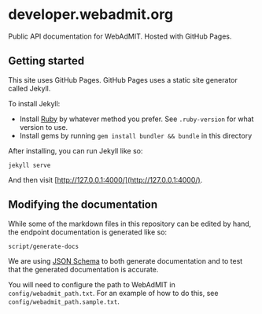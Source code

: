 # developer.webadmit.org

Public API documentation for WebAdMIT.  Hosted with GitHub Pages.

## Getting started

This site uses GitHub Pages.  GitHub Pages uses a static site generator called Jekyll.

To install Jekyll:

  * Install [Ruby](https://www.ruby-lang.org/en/) by whatever method you prefer.  See `.ruby-version` for what version to use.
  * Install gems by running `gem install bundler && bundle` in this directory

After installing, you can run Jekyll like so:

    jekyll serve

And then visit [http://127.0.0.1:4000/](http://127.0.0.1:4000/).

## Modifying the documentation

While some of the markdown files in this repository can be edited by hand, the endpoint documentation is generated like so:

    script/generate-docs

We are using [JSON Schema](http://json-schema.org/) to both generate documentation and to test that the generated documentation is accurate.

You will need to configure the path to WebAdMIT in `config/webadmit_path.txt`.  For an example of how to do this, see `config/webadmit_path.sample.txt`.
